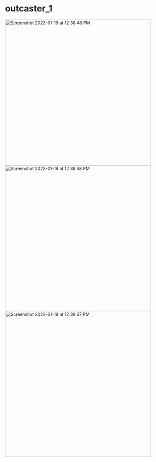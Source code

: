 # outcaster_1
<img width="475" alt="Screenshot 2023-01-19 at 12 38 48 PM" src="https://user-images.githubusercontent.com/121867955/213439774-50c41a44-f779-4fa5-a938-e16267b9676f.png">
<img width="475" alt="Screenshot 2023-01-19 at 12 38 58 PM" src="https://user-images.githubusercontent.com/121867955/213439790-bec23dcd-efa2-4e46-8910-e16cd21547e7.png">
<img width="475" alt="Screenshot 2023-01-19 at 12 39 37 PM" src="https://user-images.githubusercontent.com/121867955/213439800-d5c5f28c-d3d6-471c-87b5-61cc41722782.png">

